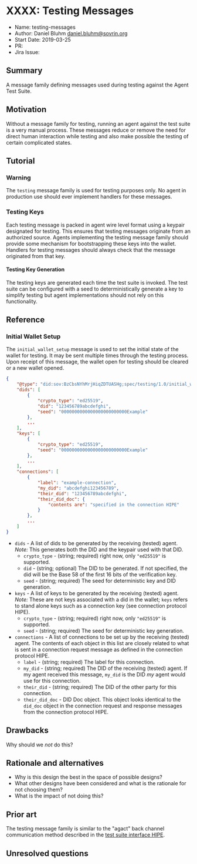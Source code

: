 # XXXX: Testing Messages
- Name: testing-messages
- Author: Daniel Bluhm <daniel.bluhm@sovrin.org>
- Start Date: 2019-03-25
- PR:
- Jira Issue:

## Summary
[summary]: #summary

A message family defining messages used during testing against the Agent Test Suite.

## Motivation
[motivation]: #motivation

Without a message family for testing, running an agent against the test suite is a very manual process. These messages
reduce or remove the need for direct human interaction while testing and also make possible the testing of certain
complicated states.

## Tutorial
[tutorial]: #tutorial

### Warning

The `testing` message family is used for testing purposes only. No agent in production use should ever implement
handlers for these messages.


### Testing Keys

Each testing message is packed in agent wire level format using a keypair designated for testing. This ensures that
testing messages originate from an authorized source. Agents implementing the testing message family should provide some
mechanism for bootstrapping these keys into the wallet. Handlers for testing messages should always check that the
message originated from that key.

#### Testing Key Generation

The testing keys are generated each time the test suite is invoked. The test suite can be configured with a seed to
deterministically generate a key to simplify testing but agent implementations should not rely on this functionality.


## Reference
[reference]: #reference

### Initial Wallet Setup

The `initial_wallet_setup` message is used to set the initial state of the wallet for testing. It may be sent multiple
times through the testing process. Upon receipt of this message, the wallet open for testing should be cleared or a new
wallet opened.

```json
{
    "@type": "did:sov:BzCbsNYhMrjHiqZDTUASHg;spec/testing/1.0/initial_wallet_setup",
    "dids": [
        {
            "crypto_type": "ed25519",
            "did": "123456789abcdefghi",
            "seed": "0000000000000000000000000Example"
        },
        ...
    ],
    "keys": [
        {
            "crypto_type": "ed25519",
            "seed": "0000000000000000000000000Example"
        },
        ...
    ],
    "connections": [
        {
            "label": "example-connection",
            "my_did": "abcdefghi123456789",
            "their_did": "123456789abcdefghi",
            "their_did_doc": {
                "contents are": "specified in the connection HIPE"
            }
        },
        ...
    ]
}
```

- `dids` - A list of dids to be generated by the receiving (tested) agent. *Note:* This generates both the DID and the
    keypair used with that DID.
    - `crypto_type` - (string; required) right now, only `"ed25519"` is supported.
    - `did` - (string; optional) The DID to be generated. If not specified, the did will be the Base 58 of the first 16
        bits of the verification key.
    - `seed` - (string; required) The seed for deterministic key and DID generation.
- `keys` - A list of keys to be generated by the receiving (tested) agent. *Note:* These are not keys associated with a
    did in the wallet; `keys` refers to stand alone keys such as a connection key (see connection protocol HIPE).
    - `crypto_type` - (string; required) right now, only `"ed25519"` is supported.
    - `seed` - (string; required) The seed for deterministic key generation.
- `connections` - A list of connections to be set up by the receiving (tested) agent. The contents of each object in
    this list are closely related to what is sent in a connection request message as defined in the connection protocol
    HIPE.
    - `label` - (string; required) The label for this connection.
    - `my_did` - (string; required) The DID of the receiving (tested) agent. If my agent received this message,
        `my_did` is the DID *my* agent would use for this connection.
    - `their_did` - (string; required) The DID of the other party for this connection.
    - `their_did_doc` - DID Doc object. This object looks identical to the `did_doc` object in the connection request
        and response messages from the connection protocol HIPE.

## Drawbacks
[drawbacks]: #drawbacks

Why should we *not* do this?

## Rationale and alternatives
[alternatives]: #alternatives

- Why is this design the best in the space of possible designs?
- What other designs have been considered and what is the rationale for not
choosing them?
- What is the impact of not doing this?

## Prior art
[prior-art]: #prior-art

The testing message family is similar to the "agact" back channel communication method described in the [test suite
interface HIPE](https://github.com/hyperledger/indy-hipe/tree/master/text/0015-agent-test-suite-interface).

## Unresolved questions
[unresolved]: #unresolved-questions

